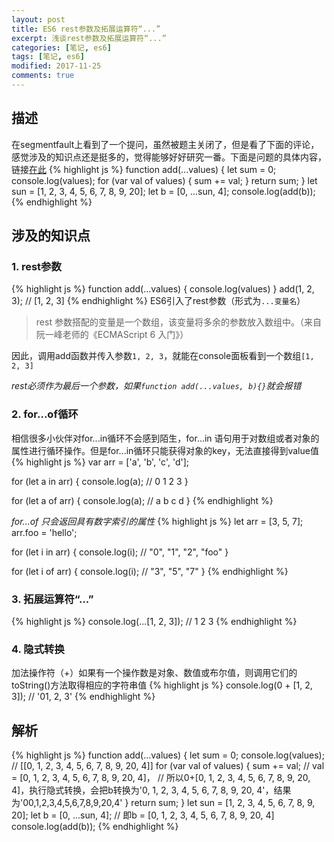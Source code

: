 ```yaml
---
layout: post
title: ES6 rest参数及拓展运算符“...”
excerpt: 浅谈rest参数及拓展运算符“...”
categories: [笔记, es6]
tags: [笔记, es6]
modified: 2017-11-25
comments: true
---
```


## 描述
在segmentfault上看到了一个提问，虽然被题主关闭了，但是看了下面的评论，感觉涉及的知识点还是挺多的，觉得能够好好研究一番。下面是问题的具体内容，链接[在此](https://segmentfault.com/q/1010000008729824/a-1020000008734513)
{% highlight js %}
function add(...values) {
    let sum = 0;
    console.log(values);
    for (var val of values) {
        sum += val;
    }
    return sum;
}
let sun = [1, 2, 3, 4, 5, 6, 7, 8, 9, 20];
let b = [0, ...sun, 4];
console.log(add(b));
{% endhighlight %}

## 涉及的知识点
### 1. rest参数
{% highlight js %}
function add(...values) {
    console.log(values)
}
add(1, 2, 3); // [1, 2, 3]
{% endhighlight %}
ES6引入了rest参数（形式为`...变量名`）
>rest 参数搭配的变量是一个数组，该变量将多余的参数放入数组中。（来自阮一峰老师的《ECMAScript 6 入门》）

因此，调用add函数并传入参数`1, 2, 3`，就能在console面板看到一个数组`[1, 2, 3]`

*rest必须作为最后一个参数，如果`function add(...values, b){}`就会报错*

### 2. for...of循环
相信很多小伙伴对for...in循环不会感到陌生，for...in 语句用于对数组或者对象的属性进行循环操作。但是for...in循环只能获得对象的key，无法直接得到value值
{% highlight js %}
var arr = ['a', 'b', 'c', 'd'];

for (let a in arr) {
    console.log(a); // 0 1 2 3
}

for (let a of arr) {
    console.log(a); // a b c d
}
{% endhighlight %}

*for...of 只会返回具有数字索引的属性*
{% highlight js %}
let arr = [3, 5, 7];
arr.foo = 'hello';

for (let i in arr) {
    console.log(i); // "0", "1", "2", "foo"
}

for (let i of arr) {
    console.log(i); //  "3", "5", "7"
}
{% endhighlight %}

### 3. 拓展运算符“...”
{% highlight js %}
console.log(...[1, 2, 3]); // 1 2 3
{% endhighlight %}

### 4. 隐式转换
加法操作符（+）如果有一个操作数是对象、数值或布尔值，则调用它们的 toString()方法取得相应的字符串值
{% highlight js %}
console.log(0 + [1, 2, 3]); // '01, 2, 3'
{% endhighlight %}

## 解析
{% highlight js %}
function add(...values) {
    let sum = 0;
    console.log(values); // [[0, 1, 2, 3, 4, 5, 6, 7, 8, 9, 20, 4]]
    for (var val of values) {
        sum += val; 
        // val = [0, 1, 2, 3, 4, 5, 6, 7, 8, 9, 20, 4]，
        // 所以0+[0, 1, 2, 3, 4, 5, 6, 7, 8, 9, 20, 4]，执行隐式转换，会把b转换为'0, 1, 2, 3, 4, 5, 6, 7, 8, 9, 20, 4'，结果为'00,1,2,3,4,5,6,7,8,9,20,4'
    }
    return sum;
}
let sun = [1, 2, 3, 4, 5, 6, 7, 8, 9, 20];
let b = [0, ...sun, 4]; // 即b = [0, 1, 2, 3, 4, 5, 6, 7, 8, 9, 20, 4]
console.log(add(b));
{% endhighlight %}